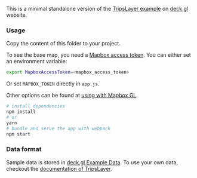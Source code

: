 This is a minimal standalone version of the [TripsLayer example](https://deck.gl/#/examples/custom-layers/trip-routes)
on [deck.gl](http://deck.gl) website.

### Usage

Copy the content of this folder to your project. 

To see the base map, you need a [Mapbox access token](https://docs.mapbox.com/help/how-mapbox-works/access-tokens/). You can either set an environment variable:

```bash
export MapboxAccessToken=<mapbox_access_token>
```

Or set `MAPBOX_TOKEN` directly in `app.js`.

Other options can be found at [using with Mapbox GL](../../../docs/get-started/using-with-mapbox-gl.md).

```bash
# install dependencies
npm install
# or
yarn
# bundle and serve the app with webpack
npm start
```

### Data format
Sample data is stored in [deck.gl Example Data](https://github.com/uber-common/deck.gl-data/tree/master/examples/trips). To use your own data, checkout
the [documentation of TripsLayer](https://github.com/uber/deck.gl/tree/7.0-release/modules/experimental-layers/src/trips-layer).
